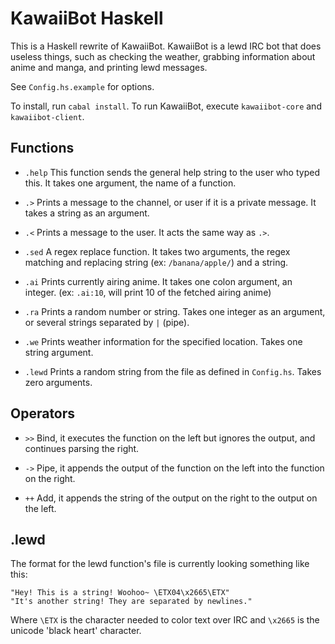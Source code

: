 KawaiiBot Haskell
=================

This is a Haskell rewrite of KawaiiBot.
KawaiiBot is a lewd IRC bot that does useless things, such as checking the weather, grabbing information about anime and manga, and printing lewd messages.

See `Config.hs.example` for options.

To install, run `cabal install`.
To run KawaiiBot, execute `kawaiibot-core` and `kawaiibot-client`.

## Functions
* `.help`
This function sends the general help string to the user who typed this.
It takes one argument, the name of a function.

* `.>`
Prints a message to the channel, or user if it is a private message.
It takes a string as an argument.

* `.<`
Prints a message to the user.
It acts the same way as `.>`.

* `.sed`
A regex replace function.
It takes two arguments, the regex matching and replacing string (ex: `/banana/apple/`) and a string.

* `.ai`
Prints currently airing anime.
It takes one colon argument, an integer. (ex: `.ai:10`, will print 10 of the fetched airing anime)

* `.ra`
Prints a random number or string.
Takes one integer as an argument, or several strings separated by `|` (pipe).

* `.we`
Prints weather information for the specified location.
Takes one string argument.

* `.lewd`
Prints a random string from the file as defined in `Config.hs`.
Takes zero arguments.

## Operators
* `>>`
Bind, it executes the function on the left but ignores the output, and continues parsing the right.

* `->`
Pipe, it appends the output of the function on the left into the function on the right.

* `++`
Add, it appends the string of the output on the right to the output on the left.

## .lewd
The format for the lewd function's file is currently looking something like this:
```
"Hey! This is a string! Woohoo~ \ETX04\x2665\ETX"
"It's another string! They are separated by newlines."
```
Where `\ETX` is the character needed to color text over IRC and `\x2665` is the unicode 'black heart' character.
